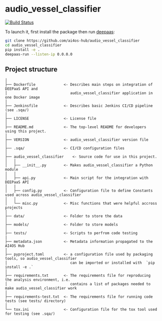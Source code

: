 # audio_vessel_classifier
[![Build Status](https://jenkins.services.ai4os.eu/buildStatus/icon?job=AI4OS-hub/audio-vessel-classification/main)](https://jenkins.services.ai4os.eu/job/AI4OS-hub/job/audio-vessel-classification/job/main/)



To launch it, first install the package then run [deepaas](https://github.com/ai4os/DEEPaaS):
```bash
git clone https://github.com/ai4os-hub/audio_vessel_classifier
cd audio_vessel_classifier
pip install -e .
deepaas-run --listen-ip 0.0.0.0
```

## Project structure
```
│
├── Dockerfile             <- Describes main steps on integration of DEEPaaS API and
│                             audio_vessel_classifier application in one Docker image
│
├── Jenkinsfile            <- Describes basic Jenkins CI/CD pipeline (see .sqa/)
│
├── LICENSE                <- License file
│
├── README.md              <- The top-level README for developers using this project.
│
├── VERSION                <- audio_vessel_classifier version file
│
├── .sqa/                  <- CI/CD configuration files
│
├── audio_vessel_classifier    <- Source code for use in this project.
│   │
│   ├── __init__.py        <- Makes audio_vessel_classifier a Python module
│   │
│   ├── api.py             <- Main script for the integration with DEEPaaS API
│   |
│   ├── config.py          <- Configuration file to define Constants used across audio_vessel_classifier
│   │
│   └── misc.py            <- Misc functions that were helpful accross projects
│
├── data/                  <- Folder to store the data
│
├── models/                <- Folder to store models
│   
├── tests/                 <- Scripts to perfrom code testing
|
├── metadata.json          <- Metadata information propagated to the AI4OS Hub
│
├── pyproject.toml         <- a configuration file used by packaging tools, so audio_vessel_classifier
│                             can be imported or installed with  `pip install -e .`                             
│
├── requirements.txt       <- The requirements file for reproducing the analysis environment, i.e.
│                             contains a list of packages needed to make audio_vessel_classifier work
│
├── requirements-test.txt  <- The requirements file for running code tests (see tests/ directory)
│
└── tox.ini                <- Configuration file for the tox tool used for testing (see .sqa/)
```
